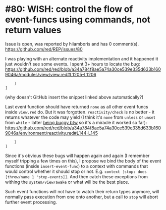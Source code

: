
#80: WISH: control the flow of event-funcs using commands, not return values
================================================================================
Issue is open, was reported by hiiamboris and has 0 comment(s).
<https://github.com/red/REP/issues/80>

I was playing with an alternate reactivity implementation and it happened it just wouldn't see some events. I spent 3+ hours to locate the bug:
https://github.com/red/red/blob/a34a784f8ae5a74a30ce539e335d633b1609046a/modules/view/view.red#L1205-L1206
```
    ]
]
```
(why doesn't GitHub insert the snippet linked above automatically?)

Last event function should have returned `none` as all other event funcs inside `view.red` do. But it was forgotten. 
`reactivity/check` is no better - it returns whatever the code may yield (I think it's `none` from `unless` or `unset` from `while` - latter [being buggy btw](https://github.com/red/red/issues/4496) so it's a miracle it worked so far):
https://github.com/red/red/blob/a34a784f8ae5a74a30ce539e335d633b1609046a/environment/reactivity.red#L144-L145
```
    ]
]
```

Since it's obvious these bugs will happen again and again (I remember myself tripping a few times on this), I propose we bind the body of the event functions (inside `insert-event-func`) to a context with commands that would control whether it should stop or not. E.g. `context [stop: does [throw/name 1 'stop-events]]`. And then catch these exceptions from withing the `system/view/awake` or what will be the best place.

Such event functions will not have to watch their return types anymore, will normally pass execution from one onto another, but a call to `stop` will abort further event processing.




